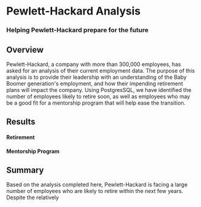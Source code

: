 # Pewlett-Hackard Analysis
### Helping Pewlett-Hackard prepare for the future

## Overview

Pewlett-Hackard, a company with more than 300,000 employees, has asked for an analysis of their current employment data. The purpose of this analysis is to provide their leadership with an understanding of the Baby Boomer generation's employment, and how their impending retirement plans will impact the company. Using PostgresSQL, we have identified the number of employees likely to retire soon, as well as employees who may be a good fit for a mentorship program that will help ease the transition. 

## Results
#### Retirement

#### Mentorship Program 
## Summary
Based on the analysis completed here, Pewlett-Hackard is facing a large number of employees who are likely to retire within the next few years. Despite the relatively 
